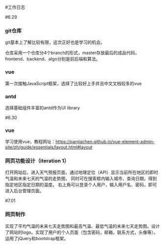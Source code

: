 #工作日志

#6.29

### git仓库

git基本上了解比较有限，这次正好也是学习的机会。

仓库采用一个仓库分4个branch的形式，master存放最后的成品代码，frontend、backend、algo分别是前后端和算法。

### vue

第一次接触JavaScript框架，选择了比较好上手并且中文文档较多的vue

### antd

选择基础组件丰富的antd作为UI library

#6.30

### vue
学习使用vue，教程网址：https://panjiachen.github.io/vue-element-admin-site/zh/guide/essentials/layout.html#layout

### 网页功能设计（iteration 1）
打开网站后，进入天气预报页面，通过地理定位（API）显示当前所在地区的即时气温和未来七天的气温的走势图，
同时可在搜索框内输入城市、查询日期，得到指定地区指定日期的温度。
右上角可以登录个人用户，输入用户名、密码，即可进入后台管理页面。

#7.01

### 网页制作
实现了平均气温的未来七天走势图和最高气温、最低气温的未来七天走势图。设计了网站的logo。实现了用户的个人页面（包含密码，邮箱，联系方式，头像等）。运用了jQuery和bootstrap框架。
